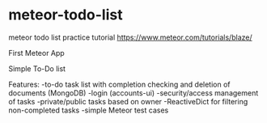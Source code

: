 # meteor-todo-list
meteor todo list practice tutorial
https://www.meteor.com/tutorials/blaze/

First Meteor App

Simple To-Do list

Features:
 -to-do task list with completion checking and deletion of documents (MongoDB)
 -login (accounts-ui)
 -security/access management of tasks
 -private/public tasks based on owner
 -ReactiveDict for filtering non-completed tasks
 -simple Meteor test cases

